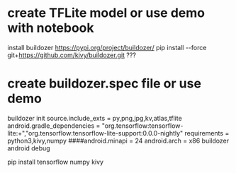 # create TFLite model or use demo with notebook

install buildozer https://pypi.org/project/buildozer/
pip install --force git+https://github.com/kivy/buildozer.git ???

# create buildozer.spec file or use demo
buildozer init
source.include_exts = py,png,jpg,kv,atlas,tflite
android.gradle_dependencies = "org.tensorflow:tensorflow-lite:+","org.tensorflow:tensorflow-lite-support:0.0.0-nightly"
requirements = python3,kivy,numpy
####android.minapi = 24
android.arch = x86
buildozer android debug

pip install tensorflow numpy kivy